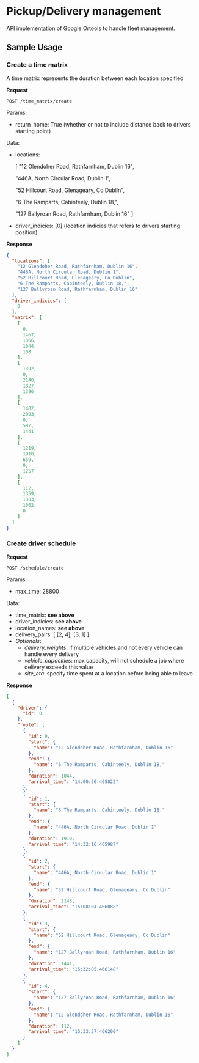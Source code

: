 # Pickup/Delivery management 

API implementation of Google Ortools to handle fleet management. 


## Sample Usage


### Create a time matrix

A time matrix represents the duration between each location specified

**Request**

`POST /time_matrix/create` 

Params:
- return_home: True (whether or not to include distance back to drivers starting point)

Data:
- locations: 
    
    [ "12 Glendoher Road, Rathfarnham, Dublin 16",

    "446A, North Circular Road, Dublin 1",
    
    "52 Hillcourt Road, Glenageary, Co Dublin",
    
    "6 The Ramparts, Cabinteely, Dublin 18,",
    
    "127 Ballyroan Road, Rathfarnham, Dublin 16" ]

- driver_indicies: [0] (location indicies that refers to drivers starting position)

**Response**

```json
{
  "locations": [
    "12 Glendoher Road, Rathfarnham, Dublin 16",
    "446A, North Circular Road, Dublin 1",
    "52 Hillcourt Road, Glenageary, Co Dublin",
    "6 The Ramparts, Cabinteely, Dublin 18,",
    "127 Ballyroan Road, Rathfarnham, Dublin 16"
  ],
  "driver_indicies": [
    0
  ],
  "matrix": [
    [
      0,
      1467,
      1366,
      1044,
      108
    ],
    [
      1392,
      0,
      2148,
      1827,
      1396
    ],
    [
      1402,
      2093,
      0,
      597,
      1441
    ],
    [
      1219,
      1910,
      659,
      0,
      1257
    ],
    [
      112,
      1359,
      1383,
      1062,
      0
    ]
  ]
}
```

### Create driver schedule

**Request**

`POST /schedule/create` 

Params:
- max_time: 28800

Data:
- time_matrix: **see above**
- driver_indicies: **see above**
- location_names: **see above**
- delivery_pairs: 
    [
        [2, 4],   [3, 1]
    ]
- *Optionals*:
    - *delivery_weights*: if multiple vehicles and not every vehicle can handle every delivery
    - *vehicle_capacities*: max capacity, will not schedule a job where delivery exceeds this value
    - *site_eta*: specify time spent at a location before being able to leave


**Response**

```json
[
  {
    "driver": {
      "id": 0
    },
    "route": [
      {
        "id": 0,
        "start": {
          "name": "12 Glendoher Road, Rathfarnham, Dublin 16"
        },
        "end": {
          "name": "6 The Ramparts, Cabinteely, Dublin 18,"
        },
        "duration": 1044,
        "arrival_time": "14:00:26.465822"
      },
      {
        "id": 1,
        "start": {
          "name": "6 The Ramparts, Cabinteely, Dublin 18,"
        },
        "end": {
          "name": "446A, North Circular Road, Dublin 1"
        },
        "duration": 1910,
        "arrival_time": "14:32:16.465987"
      },
      {
        "id": 2,
        "start": {
          "name": "446A, North Circular Road, Dublin 1"
        },
        "end": {
          "name": "52 Hillcourt Road, Glenageary, Co Dublin"
        },
        "duration": 2148,
        "arrival_time": "15:08:04.466088"
      },
      {
        "id": 3,
        "start": {
          "name": "52 Hillcourt Road, Glenageary, Co Dublin"
        },
        "end": {
          "name": "127 Ballyroan Road, Rathfarnham, Dublin 16"
        },
        "duration": 1441,
        "arrival_time": "15:32:05.466148"
      },
      {
        "id": 4,
        "start": {
          "name": "127 Ballyroan Road, Rathfarnham, Dublin 16"
        },
        "end": {
          "name": "12 Glendoher Road, Rathfarnham, Dublin 16"
        },
        "duration": 112,
        "arrival_time": "15:33:57.466200"
      }
    ]
  }
]
```
